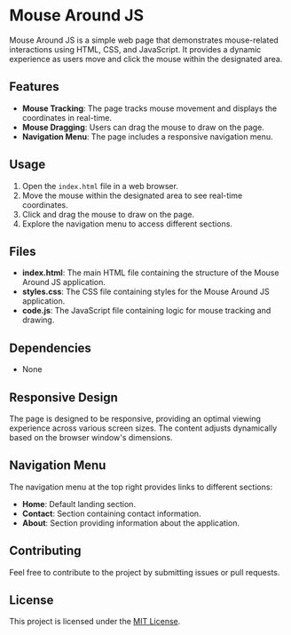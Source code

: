 # Mouse Around JS

Mouse Around JS is a simple web page that demonstrates mouse-related interactions using HTML, CSS, and JavaScript. It provides a dynamic experience as users move and click the mouse within the designated area.

## Features

- **Mouse Tracking**: The page tracks mouse movement and displays the coordinates in real-time.
- **Mouse Dragging**: Users can drag the mouse to draw on the page.
- **Navigation Menu**: The page includes a responsive navigation menu.

## Usage

1. Open the `index.html` file in a web browser.
2. Move the mouse within the designated area to see real-time coordinates.
3. Click and drag the mouse to draw on the page.
4. Explore the navigation menu to access different sections.

## Files

- **index.html**: The main HTML file containing the structure of the Mouse Around JS application.
- **styles.css**: The CSS file containing styles for the Mouse Around JS application.
- **code.js**: The JavaScript file containing logic for mouse tracking and drawing.

## Dependencies

- None

## Responsive Design

The page is designed to be responsive, providing an optimal viewing experience across various screen sizes. The content adjusts dynamically based on the browser window's dimensions.

## Navigation Menu

The navigation menu at the top right provides links to different sections:

- **Home**: Default landing section.
- **Contact**: Section containing contact information.
- **About**: Section providing information about the application.

## Contributing

Feel free to contribute to the project by submitting issues or pull requests.

## License

This project is licensed under the [MIT License](LICENSE).

